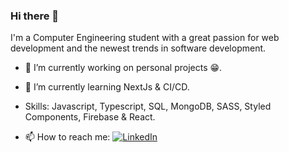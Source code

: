 ### Hi there 👋

I'm a Computer Engineering student with a great passion for web development and the newest trends in software development.

- 🔭 I’m currently working on personal projects 😁.
- 🌱 I’m currently learning NextJs & CI/CD.
- Skills: Javascript, Typescript, SQL, MongoDB, SASS, Styled Components, Firebase & React.

- 📫 How to reach me: 
[![LinkedIn](https://img.shields.io/badge/LinkedIn-Felix_Vega-0077B5?style=for-the-badge&logo=linkedin&logoColor=white&labelColor=101010)](https://www.linkedin.com/in/felixvnolasco/)


